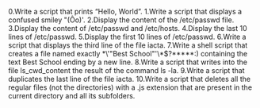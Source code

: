 0.Write a script that prints “Hello, World”.
1.Write a script that displays a confused smiley "(Ôo)'.
2.Display the content of the /etc/passwd file.
3.Display the content of /etc/passwd and /etc/hosts.
4.Display the last 10 lines of /etc/passwd.
5.Display the first 10 lines of /etc/passwd.
6.Write a script that displays the third line of the file iacta.
7.Write a shell script that creates a file named exactly \*\\'"Best School"\'\\*$\?\*\*\*\*\*:) containing the text Best School ending by a new line.
8.Write a script that writes into the file ls_cwd_content the result of the command ls -la.
9.Write a script that duplicates the last line of the file iacta.
10.Write a script that deletes all the regular files (not the directories) with a .js extension that are present in the current directory and all its subfolders.
